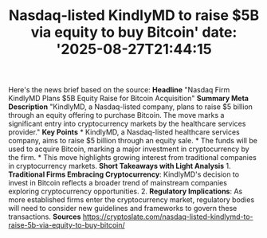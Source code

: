 ﻿---
title: "Nasdaq-listed KindlyMD to raise $5B via equity to buy Bitcoin'
date: '2025-08-27T21:44:15"
category: "Markets"
summary: ""
slug: "nasdaqlisted kindlymd to raise 5b via equity to buy bitcoin"
source_urls:
  - "https://cryptoslate.com/nasdaq-listed-kindlymd-to-raise-5b-via-equity-to-buy-bitcoin/"
seo:
  title: "Nasdaq-listed KindlyMD to raise $5B via equity to buy Bitcoin | Hash n Hedge'
  description: '"
  keywords: ["news", "markets", "brief"]
---
Here's the news brief based on the source:  **Headline** "Nasdaq Firm KindlyMD Plans $5B Equity Raise for Bitcoin Acquisition"  **Summary Meta Description** "KindlyMD, a Nasdaq-listed company, plans to raise $5 billion through an equity offering to purchase Bitcoin. The move marks a significant entry into cryptocurrency markets by the healthcare services provider."  **Key Points**  * KindlyMD, a Nasdaq-listed healthcare services company, aims to raise $5 billion through an equity sale. * The funds will be used to acquire Bitcoin, marking a major investment in cryptocurrency by the firm. * This move highlights growing interest from traditional companies in cryptocurrency markets.  **Short Takeaways with Light Analysis**  1. **Traditional Firms Embracing Cryptocurrency**: KindlyMD's decision to invest in Bitcoin reflects a broader trend of mainstream companies exploring cryptocurrency opportunities. 2. **Regulatory Implications**: As more established firms enter the cryptocurrency market, regulatory bodies will need to consider new guidelines and frameworks to govern these transactions.  **Sources** https://cryptoslate.com/nasdaq-listed-kindlymd-to-raise-5b-via-equity-to-buy-bitcoin/ 
